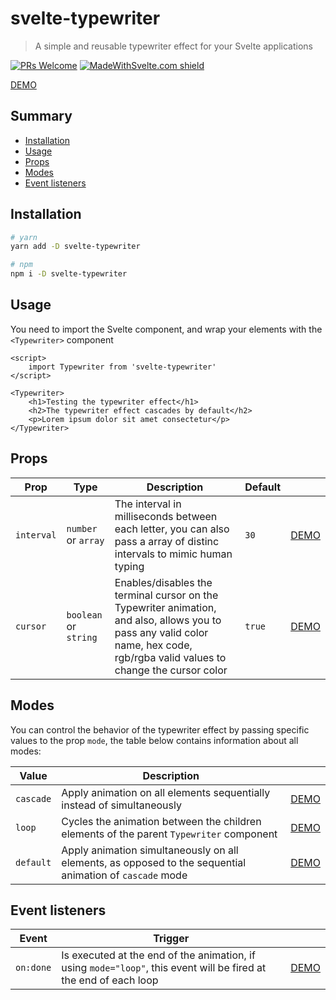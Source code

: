# svelte-typewriter

> A simple and reusable typewriter effect for your Svelte applications

[![PRs Welcome](https://img.shields.io/badge/PRs-welcome-brightgreen.svg)](http://makeapullrequest.com)
[![MadeWithSvelte.com shield](https://madewithsvelte.com/storage/repo-shields/2074-shield.svg)](https://madewithsvelte.com/p/svelte-typewriter/shield-link)

[DEMO](https://svelte.dev/repl/9dfb73bfa9b34aeea4740fa23f5cde8a)

## Summary

- [Installation](#Installation)
- [Usage](#Usage)
- [Props](#Props)
- [Modes](#Modes)
- [Event listeners](#Event-listeners)

## Installation

```bash
# yarn
yarn add -D svelte-typewriter

# npm
npm i -D svelte-typewriter
```

## Usage

You need to import the Svelte component, and wrap your elements with the `<Typewriter>` component

```svelte
<script>
	import Typewriter from 'svelte-typewriter'
</script>

<Typewriter>
	<h1>Testing the typewriter effect</h1>
	<h2>The typewriter effect cascades by default</h2>
	<p>Lorem ipsum dolor sit amet consectetur</p>
</Typewriter>
```

## Props

| Prop       | Type                  | Description                                                                                                                                                                     | Default |                                                                  |
| ---------- | --------------------- | ------------------------------------------------------------------------------------------------------------------------------------------------------------------------------- | ------- | ---------------------------------------------------------------- |
| `interval` | `number` or `array`   | The interval in milliseconds between each letter, you can also pass a array of distinc intervals to mimic human typing                                                          | `30`    | [DEMO](https://svelte.dev/repl/eb6caec159cf454b8f2bc98f3444fa8c) |
| `cursor`   | `boolean` or `string` | Enables/disables the terminal cursor on the Typewriter animation, and also, allows you to pass any valid color name, hex code, rgb/rgba valid values to change the cursor color | `true`  | [DEMO](https://svelte.dev/repl/6008b5aaff6f46e5909c63e795a19f5a) |

## Modes

You can control the behavior of the typewriter effect by passing specific values to the prop `mode`, the table below contains information about all modes:

| Value     | Description                                                                                              |                                                                  |
| --------- | -------------------------------------------------------------------------------------------------------- | ---------------------------------------------------------------- |
| `cascade` | Apply animation on all elements sequentially instead of simultaneously                                   | [DEMO](https://svelte.dev/repl/9ddb89942e954a2a90b553356952ff46) |
| `loop`    | Cycles the animation between the children elements of the parent `Typewriter` component                  | [DEMO](https://svelte.dev/repl/e8b82d83f6c2444b97619238404bcd4d) |
| `default` | Apply animation simultaneously on all elements, as opposed to the sequential animation of `cascade` mode | [DEMO](https://svelte.dev/repl/9dfb73bfa9b34aeea4740fa23f5cde8a) |

## Event listeners

| Event     | Trigger                                                                                                           |                                                                  |
| --------- | ----------------------------------------------------------------------------------------------------------------- | ---------------------------------------------------------------- |
| `on:done` | Is executed at the end of the animation, if using `mode="loop"`, this event will be fired at the end of each loop | [DEMO](https://svelte.dev/repl/145cbf66c396497aa5338846077d53e0) |
